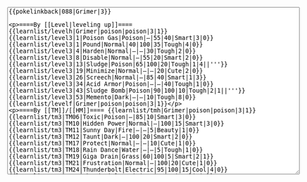 </p><textarea readonly="" accesskey="," id="wpTextbox1" cols="80" rows="25" style="" class="mw-editfont-monospace" lang="en" dir="ltr" name="wpTextbox1">{{pokelinkback|088|Grimer|3}}

====By [[Level|leveling up]]====
{{learnlist/levelh|Grimer|poison|poison|3|1}}
{{learnlist/level3|1|Poison Gas|Poison|—|55|40|Smart|3|0}}
{{learnlist/level3|1|Pound|Normal|40|100|35|Tough|4|0}}
{{learnlist/level3|4|Harden|Normal|—|—|30|Tough|2|0}}
{{learnlist/level3|8|Disable|Normal|—|55|20|Smart|2|0}}
{{learnlist/level3|13|Sludge|Poison|65|100|20|Tough|1|4||'''}}
{{learnlist/level3|19|Minimize|Normal|—|—|20|Cute|2|0}}
{{learnlist/level3|26|Screech|Normal|—|85|40|Smart|1|3}}
{{learnlist/level3|34|Acid Armor|Poison|—|—|40|Tough|1|0}}
{{learnlist/level3|43|Sludge Bomb|Poison|90|100|10|Tough|2|1||'''}}
{{learnlist/level3|53|Memento|Dark|—|—|10|Tough|8|0}}
{{learnlist/levelf|Grimer|poison|poison|3|1}}

====By [[TM]]/[[HM]]====
{{learnlist/tmh|Grimer|poison|poison|3|1}}
{{learnlist/tm3|TM06|Toxic|Poison|—|85|10|Smart|3|0}}
{{learnlist/tm3|TM10|Hidden Power|Normal|—|100|15|Smart|3|0}}
{{learnlist/tm3|TM11|Sunny Day|Fire|—|—|5|Beauty|1|0}}
{{learnlist/tm3|TM12|Taunt|Dark|—|100|20|Smart|2|0}}
{{learnlist/tm3|TM17|Protect|Normal|—|—|10|Cute|1|0}}
{{learnlist/tm3|TM18|Rain Dance|Water|—|—|5|Tough|1|0}}
{{learnlist/tm3|TM19|Giga Drain|Grass|60|100|5|Smart|2|1}}
{{learnlist/tm3|TM21|Frustration|Normal|—|100|20|Cute|1|0}}
{{learnlist/tm3|TM24|Thunderbolt|Electric|95|100|15|Cool|4|0}}
{{learnlist/tm3|TM25|Thunder|Electric|120|70|10|Cool|2|2}}
{{learnlist/tm3|TM27|Return|Normal|—|100|20|Cute|1|0}}
{{learnlist/tm3|TM28|Dig|Ground|60|100|10|Smart|1|0}}
{{learnlist/tm3|TM32|Double Team|Normal|—|—|15|Cool|2|0}}
{{learnlist/tm3|TM34|Shock Wave|Electric|60|—|20|Cool|2|0}}
{{learnlist/tm3|TM35|Flamethrower|Fire|95|100|15|Beauty|4|0}}
{{learnlist/tm3|TM36|Sludge Bomb|Poison|90|100|10|Tough|2|1||'''}}
{{learnlist/tm3|TM38|Fire Blast|Fire|120|85|5|Beauty|4|0}}
{{learnlist/tm3|TM39|Rock Tomb|Rock|50|80|10|Smart|3|0}}
{{learnlist/tm3|TM41|Torment|Dark|—|100|15|Tough|2|0}}
{{learnlist/tm3|TM42|Facade|Normal|70|100|20|Cute|2|0}}
{{learnlist/tm3|TM43|Secret Power|Normal|70|100|20|Smart|1|0}}
{{learnlist/tm3|TM44|Rest|Psychic|—|—|10|Cute|2|0}}
{{learnlist/tm3|TM45|Attract|Normal|—|100|15|Cute|2|0}}
{{learnlist/tm3|TM46|Thief|Dark|40|100|10|Tough|1|0}}
{{learnlist/tmf|Grimer|poison|poison|3|1}}

====By {{pkmn|breeding}}====
{{learnlist/breedh|Grimer|poison|poison|3|1}}
{{learnlist/breed3|{{MSP/3|092|Gastly}}{{MSP/3|093|Haunter}}{{MSP/3|094|Gengar}}{{MSP/3|353|Shuppet}}{{MSP/3|354|Banette}}{{MSP/3|355|Duskull}}&lt;br>{{MSP/3|356|Dusclops}}|Curse|???|—|—|10|Tough|3|0}}
{{learnlist/breed3|{{MSP/3|109|Koffing}}{{MSP/3|110|Weezing}}|Explosion|Normal|250|100|5|Beauty|8|0}}
{{learnlist/breed3|{{MSP/3|109|Koffing}}{{MSP/3|110|Weezing}}|Haze|Ice|—|—|30|Beauty|3|0}}
{{learnlist/breed3|{{MSP/3|280|Ralts}}{{MSP/3|281|Kirlia}}{{MSP/3|282|Gardevoir}}|Imprison|Psychic|—|—|10|Smart|3|0}}
{{learnlist/breed3|{{MSP/3|092|Gastly}}{{MSP/3|093|Haunter}}{{MSP/3|094|Gengar}}|Lick|Ghost|20|100|30|Tough|1|4}}
{{learnlist/breed3|{{MSP/3|092|Gastly}}{{MSP/3|093|Haunter}}{{MSP/3|094|Gengar}}{{MSP/3|200|Misdreavus}}{{MSP/3|355|Duskull}}{{MSP/3|356|Dusclops}}|Mean Look|Normal|—|—|5|Beauty|2|0}}
{{learnlist/breed3|{{MSP/3|093|Haunter}}{{MSP/3|094|Gengar}}{{MSP/3|356|Dusclops}}|Shadow Punch|Ghost|60|—|20|Smart|2|0}}
{{learnlist/breedf|Grimer|poison|poison|3|1}}

====By [[Move Tutor|tutoring]]====
{{learnlist/tutorh|Grimer|poison|poison|3|1}}
{{learnlist/tutor3|Body Slam|Normal|85|100|15|Tough|1|4|||yes|yes|yes}}
{{learnlist/tutor3|DynamicPunch|Fighting|100|50|5|Cool|2|1|||no|yes|no}}
{{learnlist/tutor3|Endure|Normal|—|—|10|Tough|2|0|||no|yes|no}}
{{learnlist/tutor3|Explosion|Normal|250|100|5|Beauty|8|0|||yes|yes|no}}
{{learnlist/tutor3|Fire Punch|Fire|75|100|15|Beauty|4|0|||no|yes|no}}
{{learnlist/tutor3|Ice Punch|Ice|75|100|15|Beauty|4|0|||no|yes|no}}
{{learnlist/tutor3|Mimic|Normal|—|—|10|Cute|1|0|||yes|yes|yes}}
{{learnlist/tutor3|Mud-Slap|Ground|20|100|10|Cute|2|1|||no|yes|no}}
{{learnlist/tutor3|Selfdestruct|Normal|200|100|5|Beauty|8|0|||no|no|yes}}
{{learnlist/tutor3|Sleep Talk|Normal|—|—|10|Cute|3|0|||no|yes|no}}
{{learnlist/tutor3|Snore|Normal|40|100|15|Cute|4|0|||no|yes|no}}
{{learnlist/tutor3|Substitute|Normal|—|—|10|Smart|2|0|||yes|yes|yes}}
{{learnlist/tutor3|Swagger|Normal|—|90|15|Cute|2|0|||no|yes|yes}}
{{learnlist/tutor3|ThunderPunch|Electric|75|100|15|Cool|4|0|||no|yes|no}}
{{learnlist/tutorf|Grimer|poison|poison|3|1}}

====Special moves====
{{Shadow moves|088|23|Shadow Blitz|Shadow Hold|--|--|Helping Hand|Normal|Sludge Bomb|Poison|Shadow Punch|Ghost|Minimize|Normal|XD|poison|poison}}

[[fr:Tadmorv/Génération 3]]
[[it:Grimer/Mosse apprese in terza generazione]]
[[ja:ベトベター/第六世代以前のおぼえるわざ]]
[[zh:臭泥/第三世代招式表]]
